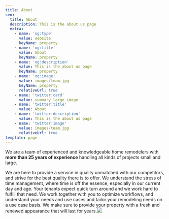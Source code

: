 ```yaml
---
title: About
seo:
  title: About
  description: This is the about us page
  extra:
    - name: 'og:type'
      value: website
      keyName: property
    - name: 'og:title'
      value: About
      keyName: property
    - name: 'og:description'
      value: This is the about us page
      keyName: property
    - name: 'og:image'
      value: images/team.jpg
      keyName: property
      relativeUrl: true
    - name: 'twitter:card'
      value: summary_large_image
    - name: 'twitter:title'
      value: About
    - name: 'twitter:description'
      value: This is the about us page
    - name: 'twitter:image'
      value: images/team.jpg
      relativeUrl: true
template: page
---
```

We are a team of experienced and knowledgeable home remodelers with **more than 25 years of experience** handling all kinds of projects small and large.

We are here to provide a service in quality unmatched with our competitors, and strive for the best quality there is to offer.  We understand the stress of time management, where time is off the essence, especially in our current day and age. Your tenants expect quick turn around and we work hard to fulfill that need.  We work together with you to optimize workflows, and understand your needs and use cases and tailor your remodeling needs on a use case basis. We make sure to provide your property with a fresh and renewed appearance that will last for years.![](images/team.jpg)
